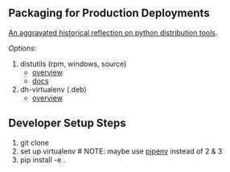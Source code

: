 ## Packaging for Production Deployments
[An aggravated historical reflection on python distribution tools](http://lucumr.pocoo.org/2012/6/22/hate-hate-hate-everywhere/).

*Options*:
1. distutils (rpm, windows, source)
    * [overview](https://www.digitalocean.com/community/tutorials/how-to-package-and-distribute-python-applications)
    * [docs](https://docs.python.org/2/distutils/builtdist.html)
2. dh-virtualenv (.deb)
    * [overview](https://www.nylas.com/blog/packaging-deploying-python/)

## Developer Setup Steps
1. git clone
2. set up virtualenv  # NOTE: maybe use [pipenv](https://docs.pipenv.org/) instead of 2 & 3
3. pip install -e .
